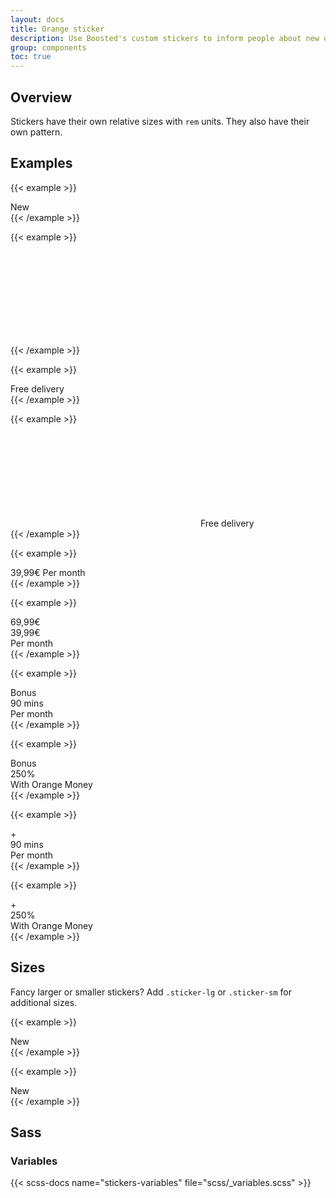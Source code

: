 ```yaml
---
layout: docs
title: Orange sticker
description: Use Boosted's custom stickers to inform people about new offers.
group: components
toc: true
---
```


## Overview

Stickers have their own relative sizes with `rem` units. They also have their own pattern.

## Examples

{{< example >}}
<div class="sticker">
  <span class="sticker-text-xl">New</span>
</div>
{{< /example >}}

{{< example >}}
<div class="sticker justify-content-center">
  <svg class="sticker-icon-lg">
    <use xlink:href="/docs/{{< param docs_version >}}/assets/img/boosted-sprite.svg#5G"></use>
  </svg>
</div>
{{< /example >}}

{{< example >}}
<div class="sticker">
  <span class="sticker-text-xl-multiline">Free delivery</span>
</div>
{{< /example >}}

{{< example >}}
<div class="sticker">
  <svg class="sticker-icon">
    <use xlink:href="/docs/{{< param docs_version >}}/assets/img/boosted-sprite.svg#delivery"></use>
  </svg>
  <span class="sticker-text-xl-multiline">Free delivery</span>
</div>
{{< /example >}}

{{< example >}}
<div class="sticker">
  <span class="sticker-text-xl">39,99€</span>
  <span class="sticker-text-sm">Per month</span>
</div>
{{< /example >}}

{{< example >}}
<div class="sticker">
  <div class="sticker-text-md text-decoration-line-through">69,99€</div>
  <div class="sticker-text-xl">39,99€</div>
  <div class="sticker-text-sm">Per month</div>
</div>
{{< /example >}}

{{< example >}}
<div class="sticker">
  <div class="sticker-text-sm">Bonus</div>
  <div class="sticker-text-xl">90 mins</div>
  <div class="sticker-text-sm">Per month</div>
</div>
{{< /example >}}

{{< example >}}
<div class="sticker">
  <div class="sticker-text-sm">Bonus</div>
  <div class="sticker-text-xl">250%</div>
  <div class="sticker-text-sm-multiline">With Orange Money</div>
</div>
{{< /example >}}

{{< example >}}
<div class="sticker">
  <div class="sticker-text-symbol">+</div>
  <div class="sticker-text-xl">90 mins</div>
  <div class="sticker-text-sm">Per month</div>
</div>
{{< /example >}}

{{< example >}}
<div class="sticker">
  <div class="sticker-text-symbol">+</div>
  <div class="sticker-text-xl">250%</div>
  <div class="sticker-text-sm-multiline">With Orange Money</div>
</div>
{{< /example >}}

## Sizes

Fancy larger or smaller stickers? Add `.sticker-lg` or `.sticker-sm` for additional sizes.

{{< example >}}
<div class="sticker sticker-lg">
  <span class="sticker-text-xl">New</span>
</div>
{{< /example >}}

{{< example >}}
<div class="sticker sticker-sm">
  <span class="sticker-text-xl">New</span>
</div>
{{< /example >}}

<!-- ## Examples

<div class="row align-items-center my-5">
  <div class="col col-12 col-lg-5 text-start">
    <svg viewBox="0 0 140 140" class="sticker-lg sticker-one-line" aria-hidden="true" focusable="false">
      <circle r="70" cx="70" cy="70"></circle>
      <text x="50%" y="50%">New</text>
    </svg>
  </div>

  <div class="col col-12 col-md-6 col-lg-4 text-center">
    <svg viewBox="0 0 140 140" class="sticker-md sticker-icon" aria-hidden="true" focusable="false">
      <circle r="70" cx="70" cy="70"></circle>
      <use x="50%" y="50%" height="80" width="80" xlink:href="/docs/{{< param docs_version >}}/assets/img/boosted-sprite.svg#5G"></use>
    </svg>
  </div>

  <div class="col col-12 col-md-6 col-lg-3 text-end">
    <svg viewBox="0 0 140 140" class="sticker-sm sticker-icon-two-lines" aria-hidden="true" focusable="false">
      <circle r="70" cx="70" cy="70"></circle>
      <use x="50%" y="27%" height="35" width="35" xlink:href="/docs/{{< param docs_version >}}/assets/img/boosted-sprite.svg#delivery"></use>
      <text>
        <tspan x="50%" y="51%">Free</tspan><tspan x="50%" y="65%">delivery</tspan>
      </text>
    </svg>
  </div>
</div>

```html
<svg viewBox="0 0 140 140" class="sticker-lg sticker-one-line" aria-hidden="true" focusable="false">
  <circle r="70" cx="70" cy="70"></circle>
  <text x="50%" y="50%" dy=".2rem">New</text>
</svg>

<svg viewBox="0 0 140 140" class="sticker-md sticker-icon" aria-hidden="true" focusable="false">
  <circle r="70" cx="70" cy="70"></circle>
  <use x="50%" y="50%" height="80" width="80" xlink:href="/path/to/svg"></use>
</svg>

<svg viewBox="0 0 140 140" class="sticker-sm sticker-icon-two-lines" aria-hidden="true" focusable="false">
  <circle r="70" cx="70" cy="70"></circle>
  <use x="50%" y="27%" height="35" width="35" xlink:href="/path/to/svg"></use>
  <text x="50%" y="60%">
    <tspan x="50%" dy="-.9rem">Free</tspan><tspan x="50%" dy="1.25em">delivery</tspan>
  </text>
</svg>
```

## Accessibility

For the remaining page, the accessibility of the stickers will be set and considered as decorating images : `aria-hidden="true" focusable="false"`.

If the sticker stands for a functionality of the site and not as a decorative element, please read the examples below in order to have a good idea of what is needed for stickers. See [more](https://a11y-guidelines.orange.com/fr/articles/svg-accessibles/).

<div class="row align-items-center my-5">
  <div class="col col-12 col-lg-5 text-start">
    <svg viewBox="0 0 140 140" class="sticker-lg sticker-one-line" role="img" lang="en" aria-labelledby="StickersTitle1 StickersDesc1" tabindex="0">
      <title id="StickersTitle1" lang="en">Sticker utility</title>
      <desc id="StickersDesc1" lang="en">Sticker description if needed</desc>
      <circle r="70" cx="70" cy="70"></circle>
      <text x="50%" y="50%" dy=".2rem" aria-hidden="true">New</text>
    </svg>
  </div>

  <div class="col col-12 col-md-6 col-lg-4 text-center">
    <svg viewBox="0 0 140 140" class="sticker-md sticker-icon" role="img" lang="en" aria-labelledby="StickersTitle2 StickersDesc2" tabindex="0">
      <title id="StickersTitle2" lang="en">Sticker utility</title>
      <desc id="StickersDesc2" lang="en">Sticker description if needed</desc>
      <circle r="70" cx="70" cy="70"></circle>
      <use x="50%" y="50%" height="80" width="80" xlink:href="/docs/{{< param docs_version >}}/assets/img/boosted-sprite.svg#5G"></use>
    </svg>
  </div>

  <div class="col col-12 col-md-6 col-lg-3 text-end">
    <svg viewBox="0 0 140 140" class="sticker-sm sticker-icon-two-lines" role="img" lang="en" aria-labelledby="StickersTitle3 StickersDesc3" tabindex="0">
      <title id="StickersTitle3" lang="en">Sticker utility</title>
      <desc id="StickersDesc3" lang="en">Sticker description if needed</desc>
      <circle r="70" cx="70" cy="70"></circle>
      <use x="50%" y="27%" height="35" width="35" xlink:href="/docs/{{< param docs_version >}}/assets/img/boosted-sprite.svg#delivery"></use>
      <text x="50%" y="60%" aria-hidden="true">
        <tspan x="50%" dy="-.9rem">Free</tspan><tspan x="50%" dy="1.25rem">delivery</tspan>
      </text>
    </svg>
  </div>
</div>

```html
<svg viewBox="0 0 140 140" class="sticker-lg sticker-one-line" role="img" lang="en" aria-labelledby="StickersTitle1 StickersDesc1" tabindex="0">
  <title id="StickersTitle1" lang="en">Sticker utility</title>
  <desc id="StickersDesc1" lang="en">Sticker description if needed</desc>
  <circle r="70" cx="70" cy="70"></circle>
  <text x="50%" y="50%" dy=".2rem" aria-hidden="true">New</text>
</svg>

<svg viewBox="0 0 140 140" class="sticker-md sticker-icon" role="img" lang="en" aria-labelledby="StickersTitle2 StickersDesc2" tabindex="0">
  <title id="StickersTitle2" lang="en">Sticker utility</title>
  <desc id="StickersDesc2" lang="en">Sticker description if needed</desc>
  <circle r="70" cx="70" cy="70"></circle>
  <use x="50%" y="50%" height="80" width="80" xlink:href="/path/to/svg"></use>
</svg>

<svg viewBox="0 0 140 140" class="sticker-sm sticker-icon-two-lines" role="img" lang="en" aria-labelledby="StickersTitle3 StickersDesc3" tabindex="0">
  <title id="StickersTitle3" lang="en">Sticker utility</title>
  <desc id="StickersDesc3" lang="en">Sticker description if needed</desc>
  <circle r="70" cx="70" cy="70"></circle>
  <use x="50%" y="27%" height="35" width="35" xlink:href="/path/to/svg"></use>
  <text x="50%" y="60%" aria-hidden="true">
    <tspan x="50%" dy="-.9rem">Free</tspan><tspan x="50%" dy="1.25rem">delivery</tspan>
  </text>
</svg>
```

## Sizes

### Standard sizing

Add `.sticker-{sm|md|lg}` to the svg tag in order to apply a size. Only these sizes should be used, however the size can be modified by setting the height and the width of the svg up. Default size is `md`.

<div class="bd-example">
  <div class="row align-items-center my-5">
    <div class="col col-12 col-md-6 col-lg-3 text-start">
      <svg viewBox="0 0 140 140" class="sticker-sm sticker-one-line" aria-hidden="true" focusable="false">
        <circle r="70" cx="70" cy="70"></circle>
        <text x="50%" y="50%" dy=".2rem">New</text>
      </svg>
    </div>
    <div class="col col-12 col-md-6 col-lg-4 text-center">
      <svg viewBox="0 0 140 140" class="sticker-md sticker-one-line" aria-hidden="true" focusable="false">
        <circle r="70" cx="70" cy="70"></circle>
        <text x="50%" y="50%" dy=".2rem">New</text>
      </svg>
    </div>
    <div class="col col-12 col-lg-5 text-end">
      <svg viewBox="0 0 140 140" class="sticker-lg sticker-one-line" aria-hidden="true" focusable="false">
        <circle r="70" cx="70" cy="70"></circle>
        <text x="50%" y="50%" dy=".2rem">New</text>
      </svg>
    </div>
  </div>
</div>

```html
<svg viewBox="0 0 140 140" class="sticker-sm sticker-one-line" aria-hidden="true" focusable="false">
  <circle r="70" cx="70" cy="70"></circle>
  <text x="50%" y="50%" dy=".2rem">New</text>
</svg>

<svg viewBox="0 0 140 140" class="sticker-md sticker-one-line" aria-hidden="true" focusable="false">
  <circle r="70" cx="70" cy="70"></circle>
  <text x="50%" y="50%" dy=".2rem">New</text>
</svg>

<svg viewBox="0 0 140 140" class="sticker-lg sticker-one-line" aria-hidden="true" focusable="false">
  <circle r="70" cx="70" cy="70"></circle>
  <text x="50%" y="50%" dy=".2rem">New</text>
</svg>
```

## Patterns

Choose one and only one class below in order to apply a pattern to the sticker.

{{< callout info >}}
`<tspan>`s are inlined, otherwise it adds white space that shifts the center effect.
{{< /callout >}}

### Text stickers

<div class="bd-example">
  <div class="row align-items-center my-5">
    <div class="col col-12 col-md-6 text-center">
      <svg viewBox="0 0 140 140" class="sticker-one-line" aria-hidden="true" focusable="false">
        <circle r="70" cx="70" cy="70"></circle>
        <text x="50%" y="50%" dy=".2rem">New</text>
      </svg>
    </div>
    <div class="col col-12 col-md-6 text-center">
      <svg viewBox="0 0 140 140" class="sticker-two-lines" aria-hidden="true" focusable="false">
        <circle r="70" cx="70" cy="70"></circle>
        <text x="50%" y="50%">
          <tspan x="50%" dy="-.65rem">Free</tspan><tspan x="50%" dy="1.25rem">delivery</tspan>
        </text>
      </svg>
    </div>
  </div>
</div>

```html
<svg viewBox="0 0 140 140" class="sticker-one-line" aria-hidden="true" focusable="false">
  <circle r="70" cx="70" cy="70"></circle>
  <text x="50%" y="50%" dy=".2rem">New</text>
</svg>

<svg viewBox="0 0 140 140" class="sticker-two-lines" aria-hidden="true" focusable="false">
  <circle r="70" cx="70" cy="70"></circle>
  <text x="50%" y="50%">
    <tspan x="50%" dy="-.65rem">Free</tspan><tspan x="50%" dy="1.25rem">delivery</tspan>
  </text>
</svg>
```

### Icon stickers

<div class="bd-example">
  <div class="row align-items-center my-5">
    <div class="col col-12 col-md-6 text-center">
      <svg viewBox="0 0 140 140" class="sticker-icon" aria-hidden="true" focusable="false">
        <circle r="70" cx="70" cy="70"></circle>
        <use x="50%" y="50%" height="80" width="80" xlink:href="/docs/{{< param docs_version >}}/assets/img/boosted-sprite.svg#5G"></use>
      </svg>
    </div>
    <div class="col col-12 col-md-6 text-center">
      <svg viewBox="0 0 140 140" class="sticker-icon-two-lines" aria-hidden="true" focusable="false">
        <circle r="70" cx="70" cy="70"></circle>
        <use x="50%" y="28%" height="35" width="35" xlink:href="/docs/{{< param docs_version >}}/assets/img/boosted-sprite.svg#delivery"></use>
        <text x="50%" y="60%">
          <tspan x="50%" dy="-.9rem">Free</tspan><tspan x="50%" dy="1.25rem">delivery</tspan>
        </text>
      </svg>
    </div>
  </div>
</div>

```html
<svg viewBox="0 0 140 140" class="sticker-icon" aria-hidden="true" focusable="false">
  <circle r="70" cx="70" cy="70"></circle>
  <use x="50%" y="50%" height="80" width="80" xlink:href="/path/to/svg"></use>
</svg>

<svg viewBox="0 0 140 140" class="sticker-icon-two-lines" aria-hidden="true" focusable="false">
  <circle r="70" cx="70" cy="70"></circle>
  <use x="50%" y="27%" height="35" width="35" xlink:href="/path/to/svg"></use>
  <text x="50%" y="60%">
    <tspan x="50%" dy="-.9rem">Free</tspan><tspan x="50%" dy="1.25rem">delivery</tspan>
  </text>
</svg>
```

### Price stickers

<div class="bd-example">
  <div class="row align-items-center my-5">
    <div class="col col-12 col-md-6 text-center">
      <svg viewBox="0 0 140 140" class="sticker-price" aria-hidden="true" focusable="false">
        <circle r="70" cx="70" cy="70"></circle>
        <text x="50%" y="50%" dy="-.1rem">
          <tspan x="50%" y="50%">39,99€</tspan><tspan x="50%" dy="1.3rem">Per month</tspan>
        </text>
      </svg>
    </div>
    <div class="col col-12 col-md-6 text-center">
      <svg viewBox="0 0 140 140" class="sticker-old-and-new-price" aria-hidden="true" focusable="false">
        <circle r="70" cx="70" cy="70"></circle>
        <text x="50%" y="50%">
          <tspan x="50%" dy="-1.5rem">69,99€</tspan><tspan x="50%" y="52%">39,99€</tspan><tspan x="50%" dy="1.35rem">Per month</tspan>
        </text>
      </svg>
    </div>
  </div>
</div>

```html
<svg viewBox="0 0 140 140" class="sticker-price" aria-hidden="true" focusable="false">
  <circle r="70" cx="70" cy="70"></circle>
  <text x="50%" y="50%" dy="-.1rem">
    <tspan x="50%" y="50%">39,99€</tspan><tspan x="50%" dy="1.3rem">Per month</tspan>
  </text>
</svg>

<svg viewBox="0 0 140 140" class="sticker-old-and-new-price" aria-hidden="true" focusable="false">
  <circle r="70" cx="70" cy="70"></circle>
  <text x="50%" y="50%">
    <tspan x="50%" dy="-1.5rem">69,99€</tspan><tspan x="50%" y="52%">39,99€</tspan><tspan x="50%" dy="1.35rem">Per month</tspan>
  </text>
</svg>
```

### Bonus stickers

<div class="bd-example">
  <div class="row align-items-center my-5">
    <div class="col col-12 col-md-6 text-center">
      <svg viewBox="0 0 140 140" class="sticker-bonus-min" aria-hidden="true" focusable="false">
        <circle r="70" cx="70" cy="70"></circle>
        <text x="50%" y="50%">
          <tspan x="50%" dy="-1.9rem">Bonus</tspan><tspan x="50%" y="52%">90mins</tspan><tspan x="50%" dy="1.35rem">Per month</tspan>
        </text>
      </svg>
    </div>
    <div class="col col-12 col-md-6 text-center">
      <svg viewBox="0 0 140 140" class="sticker-bonus-offer" aria-hidden="true" focusable="false">
        <circle r="70" cx="70" cy="70"></circle>
        <text x="50%" y="50%">
          <tspan x="50%" dy="-2.25rem">Bonus</tspan><tspan x="50%" y="49%">250%</tspan><tspan x="50%" dy="1.3rem">With Orange</tspan><tspan x="50%" dy=".95rem">Money</tspan>
        </text>
      </svg>
    </div>
  </div>
</div>

```html
<svg viewBox="0 0 140 140" class="sticker-bonus-min" aria-hidden="true" focusable="false">
  <circle r="70" cx="70" cy="70"></circle>
  <text x="50%" y="50%">
    <tspan x="50%" dy="-1.9rem">Bonus</tspan><tspan x="50%" y="52%">90mins</tspan><tspan x="50%" dy="1.35rem">Per month</tspan>
  </text>
</svg>

<svg viewBox="0 0 140 140" class="sticker-bonus-offer" aria-hidden="true" focusable="false">
  <circle r="70" cx="70" cy="70"></circle>
  <text x="50%" y="50%">
    <tspan x="50%" dy="-2.25rem">Bonus</tspan><tspan x="50%" y="49%">250%</tspan><tspan x="50%" dy="1.3rem">With Orange</tspan><tspan x="50%" dy=".95rem">Money</tspan>
  </text>
</svg>
```

### Additional stickers

<div class="bd-example">
  <div class="row align-items-center my-5">
    <div class="col col-12 col-md-6 text-center">
      <svg viewBox="0 0 140 140" class="sticker-add-min" aria-hidden="true" focusable="false">
        <circle r="70" cx="70" cy="70"></circle>
        <text x="50%" y="50%">
          <tspan x="50%" dy="-2rem">+</tspan><tspan x="50%" y="49%">90mins</tspan><tspan x="50%" dy="1.3rem">Per month</tspan>
        </text>
      </svg>
    </div>
    <div class="col col-12 col-md-6 text-center">
      <svg viewBox="0 0 140 140" class="sticker-add-offer" aria-hidden="true" focusable="false">
        <circle r="70" cx="70" cy="70"></circle>
        <text x="50%" y="50%">
          <tspan x="50%" dy="-2.3rem">+</tspan><tspan x="50%" y="47%">250%</tspan><tspan x="50%" dy="1.35rem">With Orange</tspan><tspan x="50%" dy=".95rem">Money</tspan>
        </text>
      </svg>
    </div>
  </div>
</div>

```html
<svg viewBox="0 0 140 140" class="sticker-add-min" aria-hidden="true" focusable="false">
  <circle r="70" cx="70" cy="70"></circle>
  <text x="50%" y="50%">
    <tspan x="50%" dy="-2rem">+</tspan><tspan x="50%" y="49%">90mins</tspan><tspan x="50%" dy="1.3rem">Per month</tspan>
  </text>
</svg>

<svg viewBox="0 0 140 140" class="sticker-add-offer" aria-hidden="true" focusable="false">
  <circle r="70" cx="70" cy="70"></circle>
  <text x="50%" y="50%">
    <tspan x="50%" dy="-2.3rem">+</tspan><tspan x="50%" y="47%">250%</tspan><tspan x="50%" dy="1.35rem">With Orange</tspan><tspan x="50%" dy=".95rem">Money</tspan>
  </text>
</svg>
``` -->

## Sass

### Variables

{{< scss-docs name="stickers-variables" file="scss/_variables.scss" >}}
